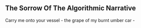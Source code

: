 The Sorrow Of The Algorithmic Narrative
---------------------------------------
Carry me onto your vessel - the grape of my burnt umber car -  
